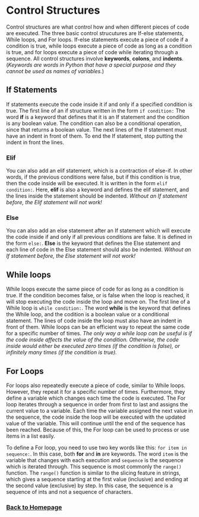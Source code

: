 # Control Structures
Control structures are what control how and when different pieces of code are executed. The three basic control strucutures are If-else statements, While loops, and For loops. If-else statements execute a piece of code if a condition is true, while loops execute a piece of code as long as a condition is true, and for loops execute a piece of code while iterating through a sequence.  All control structures involve **keywords**, **colons**, and **indents**.  (_Keywords are  words in Python that have a special purpose and they cannot be used as names of variables._)

## If Statements
If statements execute the code inside it if and only if a specified condition is true. The first line of an if structure written in the form `if condition:`
The word **if** is a keyword that defines that it is an If statement and the condition is any boolean value. The condition can also be a conditional operation, since that returns a boolean value. The next lines of the If statement must have an indent in front of them. To end the If statement, stop putting the indent in front the lines. 

### Elif
You can also add an elif statement, which is a contraction of else-if. In other words, if the previous conditions were false, but if this condition is true, then the code inside will be executed. It is written in the form `elif condition:`. Here, **elif** is also a keyword and defines the elif statement, and the lines inside the statement should be indented. _Without an If statement before, the Elif statement will not work!_

### Else
You can also add an else statement after an If statement which will execute the code inside if and only if all previous conditions are false. It is defined in the form `else:`. **Else** is the keyword that defines the Else statement and each line of code in the Else statement should also be indented. _Without an If statement before, the Else statement will not work!_

## While loops
While loops execute the same piece of code for as long as a condition is true. If the condition becomes false, or is false when the loop is reached, it will stop executing the code inside the loop and move on. The first line of a While loop is `while condition:`. The word **while** is the keyword that defines the While loop, and the codition is a boolean value or a conditional statement. The lines of code inside the loop must also have an indent in front of them. While loops can be an efficient way to repeat the same code for a specific number of times. _The only way a while loop can be useful is if the code inside affects the value of the condition. Otherwise, the code inside would either be executed zero times (if the condition is false), or infinitely many times (if the condition is true)._

## For Loops
For loops also repeatedly execute a piece of code, similar to While loops. However, they repeat it for a specific number of times. Furthermore, they define a variable which changes each time the code is executed. The For loop iterates through a sequence in order from first to last and assigns the current value to a variable. Each time the variable assigned the next value in the sequence, the code inside the loop will be executed with the updated value of the variable. This will continue until the end of the sequence has been reached. Because of this, the For loop can be used to process or use items in a list easily.

To define a For loop, you need to use two key words like this: `for item in sequence:`. In this case, both **for** and **in** are keywords. The word `item` is the variable that changes with each execution and `sequence` is the sequence which is iterated through. This sequence is most commonly the `range()` function. The `range()` function is similar to the slicing feature in strings, which gives a sequence starting at the first value (inclusive) and ending at the second value (exclusive) by step. In this case, the sequence is a sequence of ints and not a sequence of characters.

### [Back to Homepage](/../../home.md)
